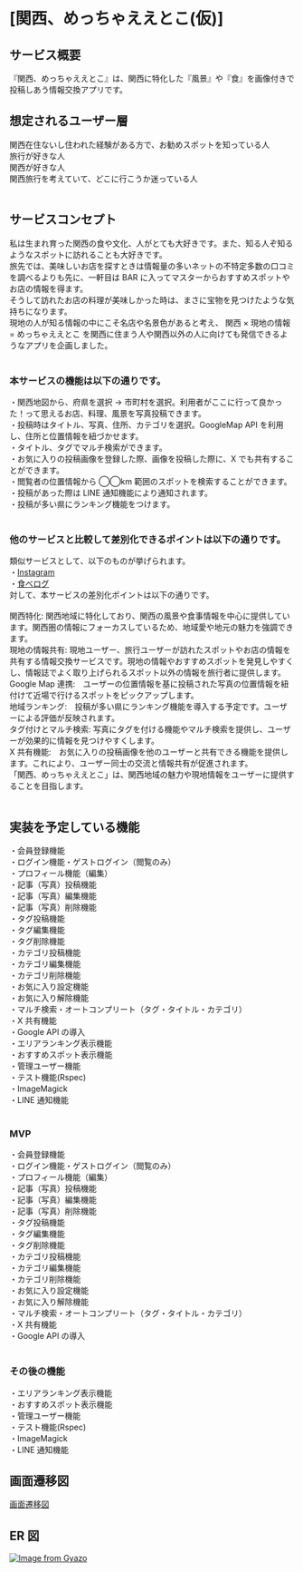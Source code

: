 # [関西、めっちゃええとこ(仮)]

## サービス概要

『関西、めっちゃええとこ』は、関西に特化した『風景』や『食』を画像付きで投稿しあう情報交換アプリです。<br>

## 想定されるユーザー層<br>

関西在住ないし住われた経験がある方で、お勧めスポットを知っている人<br>
旅行が好きな人<br>
関西が好きな人<br>
関西旅行を考えていて、どこに行こうか迷っている人<br>
<br>

## サービスコンセプト

私は生まれ育った関西の食や文化、人がとても大好きです。また、知る人ぞ知るようなスポットに訪れることも大好きです。<br>
旅先では、美味しいお店を探すときは情報量の多いネットの不特定多数の口コミを調べるよりも先に、一軒目は BAR に入ってマスターからおすすめスポットやお店の情報を得ます。<br>
そうして訪れたお店の料理が美味しかった時は、まさに宝物を見つけたような気持ちになります。<br>
現地の人が知る情報の中にこそ名店や名景色があると考え、 関西 × 現地の情報 = めっちゃええとこ を関西に住まう人や関西以外の人に向けても発信できるようなアプリを企画しました。<br>
<br>

### 本サービスの機能は以下の通りです。

・関西地図から、府県を選択 → 市町村を選択。利用者がここに行って良かった！って思えるお店、料理、風景を写真投稿できます。<br>
・投稿時はタイトル、写真、住所、カテゴリを選択。GoogleMap API を利用し、住所と位置情報を紐づかせます。<br>
・タイトル、タグでマルチ検索ができます。<br>
・お気に入りの投稿画像を登録した際、画像を投稿した際に、X でも共有することができます。<br>
・閲覧者の位置情報から ◯◯km 範囲のスポットを検索することができます。<br>
・投稿があった際は LINE 通知機能により通知されます。<br>
・投稿が多い県にランキング機能をつけます。<br>
<br>

### 他のサービスと比較して差別化できるポイントは以下の通りです。

類似サービスとして、以下のものが挙げられます。<br>
・[Instagram](https://www.instagram.com/)<br>
・[食べログ](https://tabelog.com/)<br>
対して、本サービスの差別化ポイントは以下の通りです。<br>
<br>
関西特化: 関西地域に特化しており、関西の風景や食事情報を中心に提供しています。関西圏の情報にフォーカスしているため、地域愛や地元の魅力を強調できます。<br>
現地の情報共有: 現地ユーザー、旅行ユーザーが訪れたスポットやお店の情報を共有する情報交換サービスです。現地の情報やおすすめスポットを発見しやすくし、情報誌でよく取り上げられるスポット以外の情報を旅行者に提供します。<br>
Google Map 連携:　ユーザーの位置情報を基に投稿された写真の位置情報を紐付けて近場で行けるスポットをピックアップします。<br>
地域ランキング:　投稿が多い県にランキング機能を導入する予定です。ユーザーによる評価が反映されます。<br>
タグ付けとマルチ検索: 写真にタグを付ける機能やマルチ検索を提供し、ユーザーが効果的に情報を見つけやすくします。<br>
X 共有機能:　お気に入りの投稿画像を他のユーザーと共有できる機能を提供します。これにより、ユーザー同士の交流と情報共有が促進されます。<br>
「関西、めっちゃええとこ」は、関西地域の魅力や現地情報をユーザーに提供することを目指します。<br>
<br>

## 実装を予定している機能

・会員登録機能<br>
・ログイン機能・ゲストログイン（閲覧のみ）<br>
・プロフィール機能（編集）<br>
・記事（写真）投稿機能<br>
・記事（写真）編集機能<br>
・記事（写真）削除機能<br>
・タグ投稿機能<br>
・タグ編集機能<br>
・タグ削除機能<br>
・カテゴリ投稿機能<br>
・カテゴリ編集機能<br>
・カテゴリ削除機能<br>
・お気に入り設定機能<br>
・お気に入り解除機能<br>
・マルチ検索・オートコンプリート（タグ・タイトル・カテゴリ）<br>
・X 共有機能<br>
・Google API の導入<br>
・エリアランキング表示機能<br>
・おすすめスポット表示機能<br>
・管理ユーザー機能<br>
・テスト機能(Rspec)<br>
・ImageMagick<br>
・LINE 通知機能<br>
<br>

### MVP

・会員登録機能<br>
・ログイン機能・ゲストログイン（閲覧のみ）<br>
・プロフィール機能（編集）<br>
・記事（写真）投稿機能<br>
・記事（写真）編集機能<br>
・記事（写真）削除機能<br>
・タグ投稿機能<br>
・タグ編集機能<br>
・タグ削除機能<br>
・カテゴリ投稿機能<br>
・カテゴリ編集機能<br>
・カテゴリ削除機能<br>
・お気に入り設定機能<br>
・お気に入り解除機能<br>
・マルチ検索・オートコンプリート（タグ・タイトル・カテゴリ）<br>
・X 共有機能<br>
・Google API の導入<br>
<br>

### その後の機能

・エリアランキング表示機能<br>
・おすすめスポット表示機能<br>
・管理ユーザー機能<br>
・テスト機能(Rspec)<br>
・ImageMagick<br>
・LINE 通知機能<br>

## 画面遷移図

[画面遷移図](https://www.figma.com/file/0hVSIrNZLaWj0WxgWYw1XZ/KansaiArea?type=design&node-id=0-1&mode=design&t=7XKRz2ioLjAQyCDY-0)

## ER 図

[![Image from Gyazo](https://i.gyazo.com/1923c3e353e71c540abd47c5d9d5be32.png)](https://gyazo.com/1923c3e353e71c540abd47c5d9d5be32)
